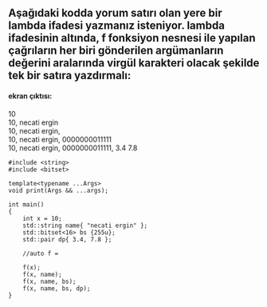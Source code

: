 ## Aşağıdaki kodda yorum satırı olan yere bir lambda ifadesi yazmanız isteniyor. lambda ifadesinin altında, f fonksiyon nesnesi ile yapılan çağrıların her biri gönderilen argümanların değerini aralarında virgül karakteri olacak şekilde tek bir satıra yazdırmalı:

#### ekran çıktısı:
10</br>
10, necati ergin</br>
10, necati ergin, </br>
10, necati ergin, 0000000011111</br>
10, necati ergin, 0000000011111, 3.4 7.8</br>

```
#include <string>
#include <bitset>

template<typename ...Args>
void print(Args && ...args);

int main()
{
	int x = 10;
	std::string name{ "necati ergin" };
	std::bitset<16> bs {255u};
	std::pair dp{ 3.4, 7.8 };

	//auto f = 

	f(x);
	f(x, name);
	f(x, name, bs);
	f(x, name, bs, dp);
}
```

